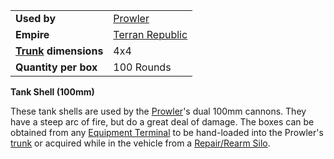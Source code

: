 |                                                 |                                              |
| ----------------------------------------------- | -------------------------------------------- |
| **Used by**                                     | [Prowler](../vehicles/Prowler.md)            |
| **Empire**                                      | [Terran Republic](../etc/Terran_Republic.md) |
| **[Trunk](../terminology/Trunk.md) dimensions** | 4x4                                          |
| **Quantity per box**                            | 100 Rounds                                   |

**Tank Shell (100mm)**

These tank shells are used by the [Prowler](../vehicles/Prowler.md)'s dual
100mm cannons. They have a steep arc of fire, but do a great deal of
damage. The boxes can be obtained from any [Equipment
Terminal](../items/Equipment_Terminal.md) to be hand-loaded into the
Prowler's [trunk](../terminology/Trunk.md) or acquired while in the vehicle
from a [Repair/Rearm Silo](../items/Repair_Rearm_Silo.md).

<!--[Category:Game Items](Category:Game_Items.md)-->
<!--[Category:Ammunition](Category:Ammunition.md)-->
